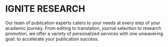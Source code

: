 # IGNITE RESEARCH

Our team of publication experts caters to your needs at every step of your academic journey. From editing to translation, journal selection to research promotion, we offer a variety of personalized services with one unwavering goal: to accelerate your publication success.
